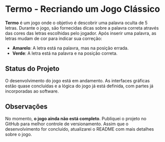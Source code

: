 # Termo - Recriando um Jogo Clássico

**Termo** é um jogo onde o objetivo é descobrir uma palavra oculta de 5 letras. Durante o jogo, são fornecidas dicas sobre a palavra correta através das cores das letras escolhidas pelo jogador. Após inserir uma palavra, as letras mudam de cor para indicar sua correção:
- **Amarelo**: A letra está na palavra, mas na posição errada.
- **Verde**: A letra está na palavra e na posição correta.

## Status do Projeto

O desenvolvimento do jogo está em andamento. As interfaces gráficas estão quase concluídas e a lógica do jogo já está definida, com partes já incorporadas ao software.

## Observações

No momento, **o jogo ainda não está completo**. Publiquei o projeto no GitHub para melhor controle de versionamento. Assim que o desenvolvimento for concluído, atualizarei o README com mais detalhes sobre o jogo.
